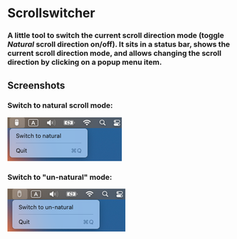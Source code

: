 #  Scrollswitcher
### A little tool to switch the current scroll direction mode (toggle *Natural* scroll direction on/off). It sits in a status bar, shows the current scroll direction mode, and allows changing the scroll direction by clicking on a popup menu item.
## Screenshots
### Switch to natural scroll mode:
![Switch to natural scroll mode](screenshots/switch_to_natural.png)
### Switch to "un-natural" mode:
![Switch to un-natural scroll mode](screenshots/switch_to_un_natural.png)
